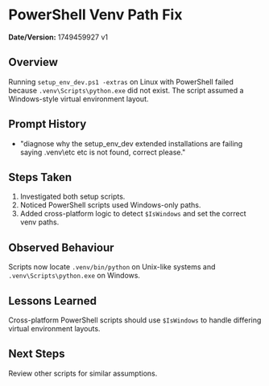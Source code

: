 # PowerShell Venv Path Fix

**Date/Version:** 1749459927 v1

## Overview
Running `setup_env_dev.ps1 -extras` on Linux with PowerShell failed because `.venv\Scripts\python.exe` did not exist. The script assumed a Windows-style virtual environment layout.

## Prompt History
- "diagnose why the setup_env_dev extended installations are failing saying .venv\etc etc is not found, correct please."

## Steps Taken
1. Investigated both setup scripts.
2. Noticed PowerShell scripts used Windows-only paths.
3. Added cross-platform logic to detect `$IsWindows` and set the correct venv paths.

## Observed Behaviour
Scripts now locate `.venv/bin/python` on Unix-like systems and `.venv\Scripts\python.exe` on Windows.

## Lessons Learned
Cross-platform PowerShell scripts should use `$IsWindows` to handle differing virtual environment layouts.

## Next Steps
Review other scripts for similar assumptions.
